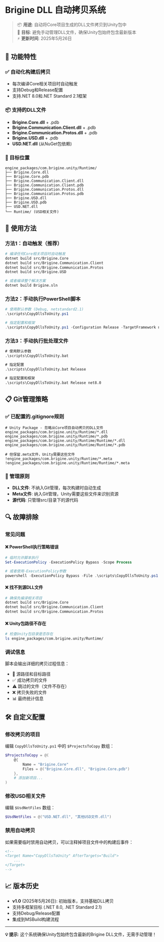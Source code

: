# Brigine DLL 自动拷贝系统

> 📦 **用途**: 自动将Core项目生成的DLL文件拷贝到Unity包中  
> 🎯 **目标**: 避免手动管理DLL文件，确保Unity包始终包含最新版本  
> ⚡ **更新时间**: 2025年5月26日

## 🚀 功能特性

### ✅ 自动化构建后拷贝
- 每次编译Core相关项目时自动触发
- 支持Debug和Release配置
- 支持.NET 8.0和.NET Standard 2.1框架

### 📦 支持的DLL文件
- **Brigine.Core.dll** + .pdb
- **Brigine.Communication.Client.dll** + .pdb  
- **Brigine.Communication.Protos.dll** + .pdb
- **Brigine.USD.dll** + .pdb
- **USD.NET.dll** (从NuGet包依赖)

### 🎯 目标位置
```
engine_packages/com.brigine.unity/Runtime/
├── Brigine.Core.dll
├── Brigine.Core.pdb
├── Brigine.Communication.Client.dll
├── Brigine.Communication.Client.pdb
├── Brigine.Communication.Protos.dll
├── Brigine.Communication.Protos.pdb
├── Brigine.USD.dll
├── Brigine.USD.pdb
├── USD.NET.dll
└── Runtime/ (USD相关文件)
```

## 🔧 使用方法

### 方法1：自动触发（推荐）
```bash
# 编译任何Core相关项目时自动触发
dotnet build src/Brigine.Core
dotnet build src/Brigine.Communication.Client
dotnet build src/Brigine.Communication.Protos
dotnet build src/Brigine.USD

# 或者编译整个解决方案
dotnet build Brigine.sln
```

### 方法2：手动执行PowerShell脚本
```powershell
# 使用默认参数 (Debug, netstandard2.1)
.\scripts\CopyDllsToUnity.ps1

# 指定配置和框架
.\scripts\CopyDllsToUnity.ps1 -Configuration Release -TargetFramework net8.0
```

### 方法3：手动执行批处理文件
```cmd
# 使用默认参数
.\scripts\CopyDllsToUnity.bat

# 指定配置
.\scripts\CopyDllsToUnity.bat Release

# 指定配置和框架
.\scripts\CopyDllsToUnity.bat Release net8.0
```

## 📋 Git管理策略

### ✅ 已配置的.gitignore规则
```gitignore
# Unity Package - 忽略从Core项目自动拷贝的DLL文件
engine_packages/com.brigine.unity/Runtime/*.dll
engine_packages/com.brigine.unity/Runtime/*.pdb
engine_packages/com.brigine.unity/Runtime/Runtime/*.dll
engine_packages/com.brigine.unity/Runtime/Runtime/*.pdb

# 但保留.meta文件，Unity需要这些文件
!engine_packages/com.brigine.unity/Runtime/*.meta
!engine_packages/com.brigine.unity/Runtime/Runtime/*.meta
```

### 🎯 管理原则
- **DLL文件**: 不纳入Git管理，每次构建时自动生成
- **Meta文件**: 纳入Git管理，Unity需要这些文件来识别资源
- **源代码**: 只管理src/目录下的源代码

## 🔍 故障排除

### 常见问题

#### ❌ PowerShell执行策略错误
```powershell
# 临时允许脚本执行
Set-ExecutionPolicy -ExecutionPolicy Bypass -Scope Process

# 或者使用-ExecutionPolicy参数
powershell -ExecutionPolicy Bypass -File .\scripts\CopyDllsToUnity.ps1
```

#### ❌ 找不到源DLL文件
```bash
# 确保先编译相关项目
dotnet build src/Brigine.Core
dotnet build src/Brigine.Communication.Client
dotnet build src/Brigine.Communication.Protos
```

#### ❌ Unity包路径不存在
```bash
# 检查Unity包目录是否存在
ls engine_packages/com.brigine.unity/Runtime/
```

### 调试信息
脚本会输出详细的拷贝过程信息：
- 📁 源路径和目标路径
- ✅ 成功拷贝的文件
- ⚠️ 跳过的文件（文件不存在）
- ❌ 拷贝失败的文件
- 📊 最终统计信息

## 🛠️ 自定义配置

### 修改拷贝的项目
编辑 `CopyDllsToUnity.ps1` 中的 `$ProjectsToCopy` 数组：
```powershell
$ProjectsToCopy = @(
    @{
        Name = "Brigine.Core"
        Files = @("Brigine.Core.dll", "Brigine.Core.pdb")
    },
    # 添加新项目...
)
```

### 修改USD相关文件
编辑 `$UsdNetFiles` 数组：
```powershell
$UsdNetFiles = @("USD.NET.dll", "其他USD文件.dll")
```

### 禁用自动拷贝
如果需要临时禁用自动拷贝，可以注释掉项目文件中的构建后事件：
```xml
<!-- 
<Target Name="CopyDllsToUnity" AfterTargets="Build">
    ...
</Target>
-->
```

## 📈 版本历史

- **v1.0** (2025年5月26日): 初始版本，支持基础DLL拷贝
- 支持多框架目标 (.NET 8.0, .NET Standard 2.1)
- 支持Debug/Release配置
- 集成到MSBuild构建流程

---

**💡 提示**: 这个系统确保Unity包始终包含最新的Brigine DLL文件，无需手动管理！ 